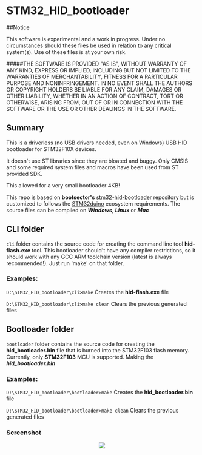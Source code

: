 STM32_HID_bootloader
=============

##Notice

This software is experimental and a work in progress. Under no circumstances should these files be used in relation to any critical system(s). Use of these files is at your own risk.

#####THE SOFTWARE IS PROVIDED "AS IS", WITHOUT WARRANTY OF ANY KIND, EXPRESS OR IMPLIED, INCLUDING BUT NOT LIMITED TO THE WARRANTIES OF MERCHANTABILITY, FITNESS FOR A PARTICULAR PURPOSE AND NONINFRINGEMENT. IN NO EVENT SHALL THE AUTHORS OR COPYRIGHT HOLDERS BE LIABLE FOR ANY CLAIM, DAMAGES OR OTHER LIABILITY, WHETHER IN AN ACTION OF CONTRACT, TORT OR OTHERWISE, ARISING FROM, OUT OF OR IN CONNECTION WITH THE SOFTWARE OR THE USE OR OTHER DEALINGS IN THE SOFTWARE.


## Summary
This is a driverless (no USB drivers needed, even on Windows) USB HID bootloader
for STM32F10X devices. 

It doesn't use ST libraries since they are bloated and buggy. Only CMSIS and
some required system files and macros have been used from ST provided SDK.

This allowed for a very small bootloader 4KB!


This repo is based on **bootsector's**  [stm32-hid-bootloader](https://github.com/bootsector/stm32-hid-bootloader) repository but is customized to follows the [STM32duino](https://github.com/rogerclarkmelbourne/Arduino_STM32) ecosystem requirements. The source files can be compiled on ***Windows***, ***Linux*** or ***Mac***


## CLI folder

`cli` folder contains the source code for creating the command line tool **hid-flash.exe** tool. 
This bootloader should't have any compiler restrictions, so it should work with
any GCC ARM toolchain version (latest is always recommended!). Just run 'make' on that folder.

### Examples:

```D:\STM32_HID_bootloader\cli>make``` Creates the **hid-flash.exe** file

```D:\STM32_HID_bootloader\cli>make clean``` Clears the previous generated files

## Bootloader folder
`bootloader` folder contains the source code for creating the **hid_bootloader.bin** file that is burned into the STM32F103 flash memory. Currently, only **STM32F103** MCU is supported. Making the ***hid_bootloader.bin***

### Examples:
```D:\STM32_HID_bootloader\bootloader>make``` Creates the **hid_bootloader.bin** file

```D:\STM32_HID_bootloader\bootloader>make clean``` Clears the previous generated files

### Screenshot

<p align="center">
<img src="pictures/Arduino_IDE_1_8_5.PNG">
</p>